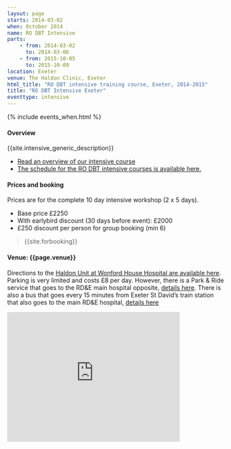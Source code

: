 ```yaml
---
layout: page
starts: 2014-03-02
when: October 2014
name: RO DBT Intensive
parts:
    - from: 2014-03-02
      to: 2014-03-06
    - from: 2015-10-05
      to: 2015-10-09
location: Exeter
venue: The Haldon Clinic, Exeter
html_title: "RO DBT intensive training course, Exeter, 2014-2015"
title: "RO DBT Intensive Exeter"
eventtype: intensive
---
```



{% include events_when.html %}



#### Overview

{{site.intensive_generic_description}}

- [Read an overview of our intensive course](/training/intensive.html)
- [The schedule for the RO DBT intensive courses is available here.](/training/intensive-timetable.html)


#### Prices and booking

Prices are for the complete 10 day intensive workshop (2 x 5 days).

- Base price £2250
- With earlybird discount (30 days before event): £2000
- £250 discount per person for group booking (min 6)

> {{site.forbooking}}


#### Venue: {{page.venue}}

Directions to the [Haldon Unit at Wonford House Hospital are available here](http://www.nhs.uk/Services/hospitals/MapsAndDirections/DefaultView.aspx?id=3118). Parking is very limited and costs £8 per day. However, there is a Park & Ride service that goes to the RD&E main hospital opposite, [details here](http://www.rdehospital.nhs.uk/patients/where/parkandride.html). There is also a bus that goes every 15 minutes from Exeter St David’s train station that also goes to the main RD&E hospital, [details here](http://www.stagecoachbus.com/pdfs/XDAH000.pdf)


<iframe src="https://www.google.com/maps/embed?pb=!1m18!1m12!1m3!1d2526.2584605563325!2d-3.506304000000002!3d50.71514399999999!2m3!1f0!2f0!3f0!3m2!1i1024!2i768!4f13.1!3m3!1m2!1s0x486da40475be759d%3A0x15784de47e14a4c9!2sThe+Haldon+(Unit)+Eating+Disorder+Service!5e0!3m2!1sen!2suk!4v1408541531946" width="400" height="300" frameborder="0" style="border:0"></iframe>



